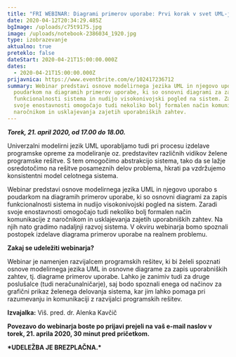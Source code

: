 ```yaml
---
title: "FRI WEBINAR: Diagrami primerov uporabe: Prvi korak v svet UML-ja"
date: 2020-04-12T20:34:29.485Z
bgImage: /uploads/c75t9175.jpg
image: /uploads/notebook-2386034_1920.jpg
type: izobrazevanje
aktualno: true
preteklo: false
dateStart: 2020-04-21T15:00:00.000Z
dates:
  - 2020-04-21T15:00:00.000Z
prijavnica: https://www.eventbrite.com/e/102417236712
summary: Webinar predstavi osnove modelirnega jezika UML in njegovo uporabo s
  poudarkom na diagramih primerov uporabe, ki so osnovni diagrami za zapis
  funkcionalnosti sistema in nudijo visokonivojski pogled na sistem. Zaradi
  svoje enostavnosti omogočajo tudi nekoliko bolj formalen način komunikacije z
  naročnikom in usklajevanja zajetih uporabniških zahtev.
---
```

***Torek, 21. april 2020, od 17.00 do 18.00.***

Univerzalni modelirni jezik UML uporabljamo tudi pri procesu izdelave programske opreme za modeliranje oz. predstavitev različnih vidikov želene programske rešitve. S tem omogočimo abstrakcijo sistema, tako da se lažje osredotočimo na rešitve posameznih delov problema, hkrati pa vzdržujemo konsistentni model celotnega sistema.

Webinar predstavi osnove modelirnega jezika UML in njegovo uporabo s poudarkom na diagramih primerov uporabe, ki so osnovni diagrami za zapis funkcionalnosti sistema in nudijo visokonivojski pogled na sistem. Zaradi svoje enostavnosti omogočajo tudi nekoliko bolj formalen način komunikacije z naročnikom in usklajevanja zajetih uporabniških zahtev. Na njih nato gradimo nadaljnji razvoj sistema. V okviru webinarja bomo spoznali postopek izdelave diagrama primerov uporabe na realnem problemu.

**Zakaj se udeležiti webinarja?**

Webinar je namenjen razvijalcem programskih rešitev, ki bi želeli spoznati osnove modelirnega jezika UML in osnovne diagrame za zapis uporabniških zahtev, tj. diagrame primerov uporabe. Lahko je zanimiv tudi za druge poslušalce (tudi neračunalničarje), saj bodo spoznali enega od načinov za grafični prikaz želenega delovanja sistema, kar jim lahko pomaga pri razumevanju in komunikaciji z razvijalci programskih rešitev.

**Izvajalka:** Viš. pred. dr. Alenka Kavčič

**Povezavo do webinarja boste po prijavi prejeli na vaš e-mail naslov v torek, 21. aprila 2020, 30 minut pred pričetkom.**

**\*UDELEŽBA JE BREZPLAČNA.\***